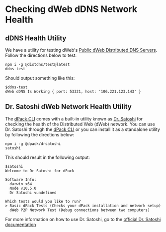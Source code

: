 # Checking dWeb dDNS Network Health

## dDNS Health Utility
We have a utility for testing dWeb's [Public dWeb Distributed DNS Servers](#public-dweb-distributed-dns-servers). Follow the directions below to test:

```
npm i -g @distdns/test@latest
ddns-test
```

Should output something like this:

```
$ddns-test
dWeb dDNS Is Working { port: 53321, host: '106.221.123.143' }
```

## Dr. Satoshi dWeb Network Health Utility
The [dPack CLI](http://docs.dpack.io/cli) comes with a built-in utility known as [Dr. Satoshi](http://docs.dpack.io/dr-satoshi) for checking the health of the Distributed Web (dWeb) network. You can use Dr. Satoshi through the [dPack CLI](#dpack-cli) or you can install it as a standalone utility by following the directions below:

```
npm i -g @dpack/drsatoshi
satoshi
```

This should result in the following output:

```
$satoshi
Welcome to Dr Satoshi for dPack

Software Info:
  darwin x64
  Node v10.5.0
  Dr Satoshi vundefined

Which tests would you like to run?
> Basic dPack Tests (Checks your dPack installation and network setup)
  dWeb P2P Network Test (Debug connections between two computers)

```

For more information on how to use Dr. Satoshi, go to the [official Dr. Satoshi documentation](http://docs.dpack.io/dr-satoshi)
